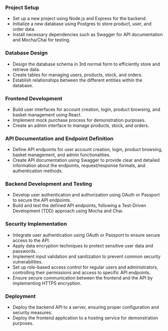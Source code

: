### Project Setup
- Set up a new project using Node.js and Express for the backend.
- Initialize a new database using Postgres to store product, user, and order data.
- Install necessary dependencies such as Swagger for API documentation and Mocha/Chai for testing.
### Database Design
- Design the database schema in 3rd normal form to efficiently store and retrieve data.
- Create tables for managing users, products, stock, and orders.
- Establish relationships between the different entities within the database.
### Frontend Development
- Build user interfaces for account creation, login, product browsing, and basket management using React.
- Implement mock purchase process for demonstration purposes.
- Create an admin interface to manage products, stock, and orders.
### API Documentation and Endpoint Definition
- Define API endpoints for user account creation, login, product browsing, basket management, and admin functionalities.
- Create API documentation using Swagger to provide clear and detailed information about the endpoints, request/response formats, and authentication methods.
### Backend Development and Testing
- Develop user authentication and authorization using OAuth or Passport to secure the API endpoints.
- Build and test the defined API endpoints, following a Test-Driven Development (TDD) approach using Mocha and Chai.
### Security Implementation
- Integrate user authentication using OAuth or Passport to ensure secure access to the API.
- Apply data encryption techniques to protect sensitive user data and passwords.
- Implement input validation and sanitization to prevent common security vulnerabilities.
- Set up role-based access control for regular users and administrators, controlling their permissions and access to specific API endpoints.
- Ensure secure communication between the frontend and the API by implementing HTTPS encryption.
### Deployment
- Deploy the backend API to a server, ensuring proper configuration and security measures.
- Deploy the frontend application to a hosting service for demonstration purposes.
